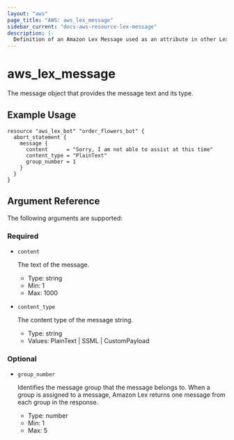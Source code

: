 ```yaml
---
layout: "aws"
page_title: "AWS: aws_lex_message"
sidebar_current: "docs-aws-resource-lex-message"
description: |-
  Definition of an Amazon Lex Message used as an attribute in other Lex resources.
---
```


# aws_lex_message

The message object that provides the message text and its type.

## Example Usage

```hcl
resource "aws_lex_bot" "order_flowers_bot" {
  abort_statement {
    message {
      content      = "Sorry, I am not able to assist at this time"
      content_type = "PlainText"
      group_number = 1
    }
  }
}
```

## Argument Reference

The following arguments are supported:

### Required

* `content`

	The text of the message.

    * Type: string
    * Min: 1
    * Max: 1000

* `content_type`

	The content type of the message string.

    * Type: string
    * Values: PlainText | SSML | CustomPayload

### Optional

* `group_number`

    Identifies the message group that the message belongs to. When a group is assigned to a message,
    Amazon Lex returns one message from each group in the response.

    * Type: number
    * Min: 1
    * Max: 5
